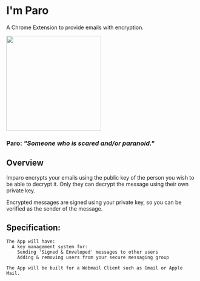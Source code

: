 # I'm Paro

A Chrome Extension to provide emails with encryption.

<img src="https://github.com/nating/imparo/blob/master/assets/logo-512.png?raw=true" width="250px"><img>  
### Paro: _"Someone who is scared and/or paranoid."_

## Overview

Imparo encrypts your emails using the public key of the person you wish to be able to decrypt it. Only they can decrypt the message using their own private key.

Encrypted messages are signed using your private key, so you can be verified as the sender of the message.


## Specification:

```
The App will have:
  A key management system for:
    Sending 'Signed & Enveloped' messages to other users
    Adding & removing users from your secure messaging group
   
The App will be built for a Webmail Client such as Gmail or Apple Mail.
```
